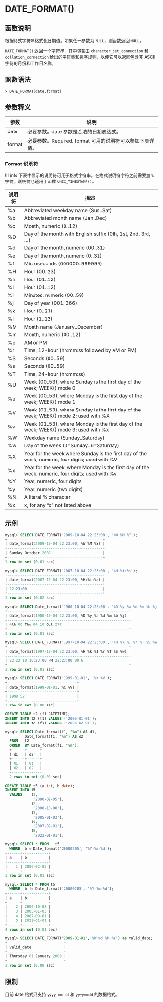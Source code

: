 # **DATE_FORMAT()**

## **函数说明**

根据格式字符串格式化日期值。如果任一参数为 `NULL`，则函数返回 `NULL`。

`DATE_FORMAT()` 返回一个字符串，其中包含由 `character_set_connection` 和 `collat​​ion_connection` 给出的字符集和排序规则，以便它可以返回包含非 ASCII 字符的月份和工作日名称。

## **函数语法**

```
> DATE_FORMAT(date,format)
```

## **参数释义**

|  参数   | 说明 |
|  ----  | ----  |
| date  | 必要参数。date 参数是合法的日期表达式。  |
| format| 必要参数。Required. format 可用的说明符可以参加下表详情。|

### Format 说明符

!!! info
    下表中显示的说明符可用于格式字符串。在格式说明符字符之前需要加 `%` 字符。说明符也适用于函数 `UNIX_TIMESTAMP()`。

| **说明符** | **描述** |
| --- | --- |
| %a | Abbreviated weekday name (Sun..Sat) |
| %b | Abbreviated month name (Jan..Dec) |
| %c | Month, numeric (0..12) |
| %D | Day of the month with English suffix (0th, 1st, 2nd, 3rd, …) |
| %d | Day of the month, numeric (00..31) |
| %e | Day of the month, numeric (0..31) |
| %f | Microseconds (000000..999999) |
| %H | Hour (00..23) |
| %h | Hour (01..12) |
| %I | Hour (01..12) |
| %i | Minutes, numeric (00..59) |
| %j | Day of year (001..366) |
| %k | Hour (0..23) |
| %l | Hour (1..12) |
| %M | Month name (January..December) |
| %m | Month, numeric (00..12) |
| %p | AM or PM |
| %r | Time, 12-hour (hh:mm:ss followed by AM or PM) |
| %S | Seconds (00..59) |
| %s | Seconds (00..59) |
| %T | Time, 24-hour (hh:mm:ss) |
| %U | Week (00..53), where Sunday is the first day of the week; WEEK() mode 0 |
| %u | Week (00..53), where Monday is the first day of the week; WEEK() mode 1 |
| %V | Week (01..53), where Sunday is the first day of the week; WEEK() mode 2; used with %X |
| %v | Week (01..53), where Monday is the first day of the week; WEEK() mode 3; used with %x |
| %W | Weekday name (Sunday..Saturday) |
| %w | Day of the week (0=Sunday..6=Saturday) |
| %X | Year for the week where Sunday is the first day of the week, numeric, four digits; used with %V |
| %x | Year for the week, where Monday is the first day of the week, numeric, four digits; used with %v |
| %Y | Year, numeric, four digits |
| %y | Year, numeric (two digits) |
| %% | A literal % character |
| %x | x, for any “x” not listed above |

## **示例**

```sql
mysql> SELECT DATE_FORMAT('2009-10-04 22:23:00', '%W %M %Y');
+--------------------------------------------+
| date_format(2009-10-04 22:23:00, %W %M %Y) |
+--------------------------------------------+
| Sunday October 2009                        |
+--------------------------------------------+
1 row in set (0.01 sec)

mysql> SELECT DATE_FORMAT('2007-10-04 22:23:00', '%H:%i:%s');
+--------------------------------------------+
| date_format(2007-10-04 22:23:00, %H:%i:%s) |
+--------------------------------------------+
| 22:23:00                                   |
+--------------------------------------------+
1 row in set (0.02 sec)

mysql> SELECT Date_format('1900-10-04 22:23:00', '%D %y %a %d %m %b %j');
+--------------------------------------------------------+
| date_format(1900-10-04 22:23:00, %D %y %a %d %m %b %j) |
+--------------------------------------------------------+
| 4th 00 Thu 04 10 Oct 277                               |
+--------------------------------------------------------+
1 row in set (0.01 sec)

mysql> SELECT DATE_FORMAT('1997-10-04 22:23:00', '%H %k %I %r %T %S %w');
+--------------------------------------------------------+
| date_format(1997-10-04 22:23:00, %H %k %I %r %T %S %w) |
+--------------------------------------------------------+
| 22 22 10 10:23:00 PM 22:23:00 00 6                     |
+--------------------------------------------------------+
1 row in set (0.01 sec)

mysql> SELECT DATE_FORMAT('1999-01-01', '%X %V');
+--------------------------------+
| date_format(1999-01-01, %X %V) |
+--------------------------------+
| 1998 52                        |
+--------------------------------+
1 row in set (0.00 sec)
```

<!--SELECT DATE_FORMAT('2006-06-00', '%d');
ERROR 20301 (HY000): invalid input: invalid datatime value 2006-06-00-->

```sql
CREATE TABLE t2 (f1 DATETIME);
INSERT INTO t2 (f1) VALUES ('2005-01-01');
INSERT INTO t2 (f1) VALUES ('2005-02-01');

mysql> SELECT Date_format(f1, "%m") AS d1,
         Date_format(f1, "%m") AS d2
  FROM   t2
  ORDER  BY Date_format(f1, "%m");
  +------+------+
  | d1   | d2   |
  +------+------+
  | 01   | 01   |
  | 02   | 02   |
  +------+------+
  2 rows in set (0.00 sec)
```

```sql
CREATE TABLE t5 (a int, b date);
INSERT INTO t5
  VALUES    (1,
             '2000-02-05'),
            (2,
             '2000-10-08'),
            (3,
             '2005-01-03'),
            (4,
             '2007-09-01'),
            (5,
             '2022-01-01');

mysql> SELECT * FROM   t5
  WHERE  b = Date_format('20000205', '%Y-%m-%d');
+------+------------+
| a    | b          |
+------+------------+
|    1 | 2000-02-05 |
+------+------------+
1 row in set (0.01 sec)

mysql> SELECT * FROM t5
  WHERE  b != Date_format('20000205', '%Y-%m-%d');
+------+------------+
| a    | b          |
+------+------------+
|    2 | 2000-10-08 |
|    3 | 2005-01-03 |
|    4 | 2007-09-01 |
|    5 | 2022-01-01 |
+------+------------+
4 rows in set (0.01 sec)

mysql> SELECT DATE_FORMAT("2009-01-01",'%W %d %M %Y') as valid_date;
+--------------------------+
| valid_date               |
+--------------------------+
| Thursday 01 January 2009 |
+--------------------------+
1 row in set (0.00 sec)
```

## **限制**

目前 date 格式只支持 `yyyy-mm-dd` 和 `yyyymmdd` 的数据格式。
